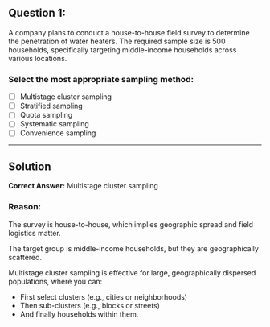 ## Question 1: 
A company plans to conduct a house-to-house field survey to determine the penetration of water heaters. The required sample size is 500 households, specifically targeting middle-income households across various locations.

### Select the most appropriate sampling method:

- [ ] Multistage cluster sampling
- [ ] Stratified sampling
- [ ] Quota sampling
- [ ] Systematic sampling
- [ ] Convenience sampling

---

## Solution 
**Correct Answer:** Multistage cluster sampling

### Reason:
The survey is house-to-house, which implies geographic spread and field logistics matter.

The target group is middle-income households, but they are geographically scattered.

Multistage cluster sampling is effective for large, geographically dispersed populations, where you can:

- First select clusters (e.g., cities or neighborhoods)
- Then sub-clusters (e.g., blocks or streets)
- And finally households within them.